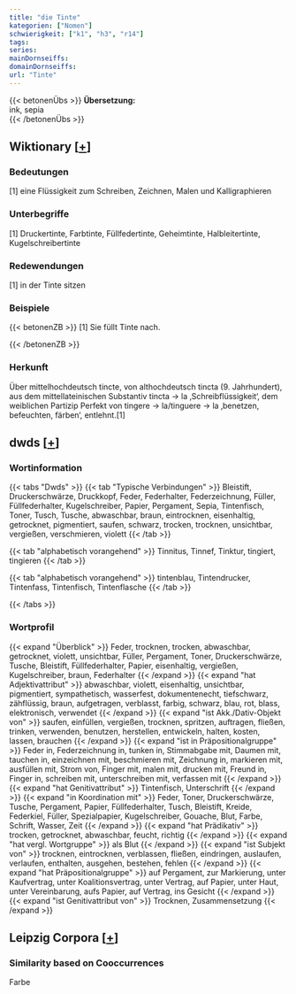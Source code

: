 ```yaml
---
title: "die Tinte"
kategorien: ["Nomen"]
schwierigkeit: ["k1", "h3", "r14"]
tags:
series:
mainDornseiffs:
domainDornseiffs:
url: "Tinte"
---
```


{{< betonenÜbs >}}
**Übersetzung:**  
ink, sepia  
{{< /betonenÜbs >}}

## Wiktionary [[+](https://de.wiktionary.org/wiki/Tinte)]

### Bedeutungen
[1] eine Flüssigkeit zum Schreiben, Zeichnen, Malen und Kalligraphieren  

### Unterbegriffe
[1] Druckertinte, Farbtinte, Füllfedertinte, Geheimtinte, Halbleitertinte, Kugelschreibertinte  

### Redewendungen
[1] in der Tinte sitzen  

### Beispiele
{{< betonenZB >}}
[1] Sie füllt Tinte nach.  

{{< /betonenZB >}}
### Herkunft
Über mittelhochdeutsch tincte, von althochdeutsch tincta (9. Jahrhundert), aus dem mittellateinischen Substantiv tincta → la ‚Schreibflüssigkeit‘, dem weiblichen Partizip Perfekt von tingere → la/tinguere → la ‚benetzen, befeuchten, färben‘, entlehnt.[1]  



## dwds [[+](https://www.dwds.de/wb/Tinte)]

### Wortinformation
{{< tabs "Dwds" >}}
{{< tab "Typische Verbindungen" >}}
Bleistift, Druckerschwärze, Druckkopf, Feder, Federhalter, Federzeichnung, Füller, Füllfederhalter, Kugelschreiber, Papier, Pergament, Sepia, Tintenfisch, Toner, Tusch, Tusche, abwaschbar, braun, eintrocknen, eisenhaltig, getrocknet, pigmentiert, saufen, schwarz, trocken, trocknen, unsichtbar, vergießen, verschmieren, violett
{{< /tab >}}

{{< tab "alphabetisch vorangehend" >}}
Tinnitus, Tinnef, Tinktur, tingiert, tingieren
{{< /tab >}}

{{< tab "alphabetisch vorangehend" >}}
tintenblau, Tintendrucker, Tintenfass, Tintenfisch, Tintenflasche
{{< /tab >}}

{{< /tabs >}}

### Wortprofil
{{< expand "Überblick" >}} Feder, trocknen, trocken, abwaschbar, getrocknet, violett, unsichtbar, Füller, Pergament, Toner, Druckerschwärze, Tusche, Bleistift, Füllfederhalter, Papier, eisenhaltig, vergießen, Kugelschreiber, braun, Federhalter {{< /expand >}}
{{< expand "hat Adjektivattribut" >}} abwaschbar, violett, eisenhaltig, unsichtbar, pigmentiert, sympathetisch, wasserfest, dokumentenecht, tiefschwarz, zähflüssig, braun, aufgetragen, verblasst, farbig, schwarz, blau, rot, blass, elektronisch, verwendet {{< /expand >}}
{{< expand "ist Akk./Dativ-Objekt von" >}} saufen, einfüllen, vergießen, trocknen, spritzen, auftragen, fließen, trinken, verwenden, benutzen, herstellen, entwickeln, halten, kosten, lassen, brauchen {{< /expand >}}
{{< expand "ist in Präpositionalgruppe" >}} Feder in, Federzeichnung in, tunken in, Stimmabgabe mit, Daumen mit, tauchen in, einzeichnen mit, beschmieren mit, Zeichnung in, markieren mit, ausfüllen mit, Strom von, Finger mit, malen mit, drucken mit, Freund in, Finger in, schreiben mit, unterschreiben mit, verfassen mit {{< /expand >}}
{{< expand "hat Genitivattribut" >}} Tintenfisch, Unterschrift {{< /expand >}}
{{< expand "in Koordination mit" >}} Feder, Toner, Druckerschwärze, Tusche, Pergament, Papier, Füllfederhalter, Tusch, Bleistift, Kreide, Federkiel, Füller, Spezialpapier, Kugelschreiber, Gouache, Blut, Farbe, Schrift, Wasser, Zeit {{< /expand >}}
{{< expand "hat Prädikativ" >}} trocken, getrocknet, abwaschbar, feucht, richtig {{< /expand >}}
{{< expand "hat vergl. Wortgruppe" >}} als Blut {{< /expand >}}
{{< expand "ist Subjekt von" >}} trocknen, eintrocknen, verblassen, fließen, eindringen, auslaufen, verlaufen, enthalten, ausgehen, bestehen, fehlen {{< /expand >}}
{{< expand "hat Präpositionalgruppe" >}} auf Pergament, zur Markierung, unter Kaufvertrag, unter Koalitionsvertrag, unter Vertrag, auf Papier, unter Haut, unter Vereinbarung, aufs Papier, auf Vertrag, ins Gesicht {{< /expand >}}
{{< expand "ist Genitivattribut von" >}} Trocknen, Zusammensetzung {{< /expand >}}

## Leipzig Corpora [[+](https://corpora.uni-leipzig.de/en/res?word=Tinte&corpusId=deu_newscrawl-public_2018)]


### Similarity based on Cooccurrences
Farbe

